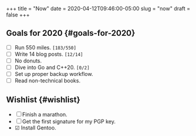 +++
title = "Now"
date = 2020-04-12T09:46:00-05:00
slug = "now"
draft = false
+++

## Goals for 2020 {#goals-for-2020}

-   ☐ Run 550 miles. <code>[183/550]</code>
-   ☐ Write 14 blog posts. <code>[12/14]</code>
-   ☐ No donuts.
-   ☐ Dive into Go and C++20. <code>[0/2]</code>
-   ☐ Set up proper backup workflow.
-   ☐ Read non-technical books.


## Wishlist {#wishlist}

-   ☐ Finish a marathon.
-   ☐ Get the first signature for my PGP key.
-   ☑ Install Gentoo.
